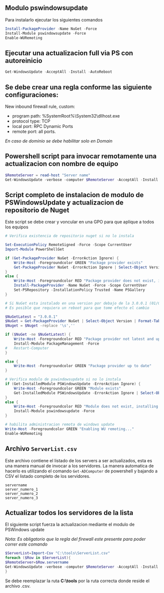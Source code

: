 ## Modulo pswindowsupdate

Para instalarlo ejecutar los siguientes comandos
```powershell
Install-PackageProvider -Name NuGet -Force
Install-Module pswindowsupdate -Force
Enable-WURemoting
```
## Ejecutar una actualizacion full via PS con autoreinicio
```powershell
Get-WindowsUpdate -AcceptAll -Install -AutoReboot
```
## Se debe crear una regla conforme las siguiente configuraciones:

New inbound firewall rule, custom:

- program path: %SystemRoot%\System32\dllhost.exe
- protocol type: TCP
- local port: RPC Dynamic Ports
- remote port: all ports.

*En caso de dominio se debe habilitar solo en Domain*

## Powershell script para invocar remotamente una actualizacion con nombre de equipo
```powershell
$RemoteServer = read-host "Server name"
Get-WindowsUpdate -verbose -computer $RemoteServer -AcceptAll -Install -AutoReboot
```

## Script completo de instalacion de modulo de PSWindowsUpdate y actualizacion de repositorio de Nuget
Este script se debe crear y voncular en una GPO para que aplique a todos los equipos
```powershell
# Verifica existencia de repositorio nuget si no lo instala

Set-ExecutionPolicy RemoteSigned -Force -Scope CurrentUser
Import-Module PowerShellGet

if (Get-PackageProvider NuGet -ErrorAction Ignore) {
    Write-Host -Foregroundcolor GREEN "Package provider exists"
    Get-PackageProvider NuGet -ErrorAction Ignore | Select-Object Version | Format-Table -HideTableHeaders
} 
else {
    Write-Host -Foregroundcolor RED "Package provider does not exist, installing..."
    Install-PackageProvider -Name NuGet -Force -Scope CurrentUser
    Set-PSRepository -InstallationPolicy Trusted -Name PSGallery
}

# Si NuGet esta instalado en una version por debajo de la 3.0.0.1 (01/02/2023) lo actualiza
# Es posible que requiera un reboot para que tome efecto el cambio

$NuGetLatest = "3.0.0.1"
$NuGet = Get-PackageProvider NuGet | Select-Object Version | Format-Table -HideTableHeaders | Out-String
$Nuget = $Nuget -replace '\s',''

if ($NuGet -ne $NuGetLatest) {
	Write-Host -Foregroundcolor RED "Package provider not latest and updating"
	Install-Module PackageManagement -Force
#	Restart-Computer
}

else {
	Write-Host -Foregroundcolor GREEN "Package provider up to date"
}

# Verifica modulo de pswindowsupdate si no lo instala
if (Get-InstalledModule PSWindowsUpdate -ErrorAction Ignore) {
    Write-Host -Foregroundcolor GREEN "Module exists"
    Get-InstalledModule PSWindowsUpdate -ErrorAction Ignore | Select-Object Version | Format-Table -HideTableHeaders
} 
else {
    Write-Host -Foregroundcolor RED "Module does not exist, installing..."
    Install-Module pswindowsupdate -Force    
}

# habilita administracion remota de windows update
Write-Host -Foregroundcolor GREEN "Enabling WU remoting..."
Enable-WURemoting
```

## Archivo ```ServerList.csv```
Este archivo contiene el listado de los servers a ser actualizados, esta es una manera manual de invocar a los servidores.
La manera automatica de hacerlo es utilizando el comando ```Get-ADComputer``` de powershell y bajando a CSV el listado completo de los servidores.
```
servername
server_numero_1
server_numero_2
server_numero_3
```
## Actualizar todos los servidores de la lista
El siguiente script fuerza la actualizacion mediante el modulo de PSWindows update

_Nota: Es obligatorio que la regla del firewall este presente para poder correr este comando_

```powershell
$ServerList=Import-Csv "C:\tools\ServerList.csv"
foreach ($Row in $ServerList){
$RemoteServer=$Row.servername
Get-WindowsUpdate -verbose -computer $RemoteServer -AcceptAll -Install -AutoReboot
}
```
Se debe reemplazar la ruta **C:\tools** por la ruta correcta donde reside el archivo .csv.
